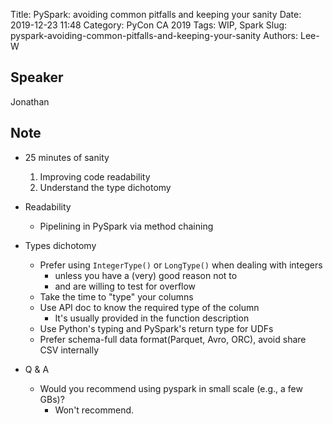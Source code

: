 Title: PySpark: avoiding common pitfalls and keeping your sanity
Date: 2019-12-23 11:48
Category: PyCon CA 2019
Tags: WIP, Spark
Slug: pyspark-avoiding-common-pitfalls-and-keeping-your-sanity
Authors: Lee-W

## Speaker
Jonathan

## Note
* 25 minutes of sanity
    1. Improving code readability
    2. Understand the type dichotomy

* Readability
    * Pipelining in PySpark via method chaining
* Types dichotomy
    * Prefer using `IntegerType()` or `LongType()` when dealing with integers
        * unless you have a (very) good reason not to
        * and are willing to test for overflow
    * Take the time to "type" your columns
    * Use API doc to know the required type of the column
        * It's usually provided in the function description
    * Use Python's typing and PySpark's return type for UDFs
    * Prefer schema-full data format(Parquet, Avro, ORC), avoid share CSV internally
* Q & A
    * Would you recommend using pyspark in small scale (e.g., a few GBs)?
        * Won't recommend.
